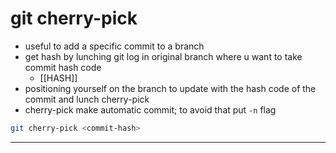 # git cherry-pick

- useful to add a specific commit to a branch
- get hash by lunching git log in original branch where u want to take commit hash code
  - [[HASH]]
- positioning yourself on the branch to update with the hash code of the commit and lunch cherry-pick
- cherry-pick make automatic commit; to avoid that put `-n` flag

```bash
git cherry-pick <commit-hash>
```

---
